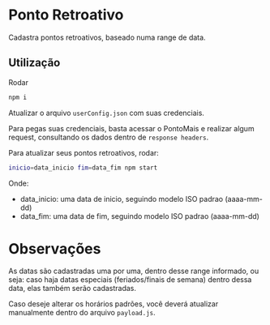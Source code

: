 # Ponto Retroativo

Cadastra pontos retroativos, baseado numa range de data.

## Utilização

Rodar
```sh
npm i
```

Atualizar o arquivo `userConfig.json` com suas credenciais.

Para pegas suas credenciais, basta acessar o PontoMais e realizar algum request, consultando os dados dentro de `response headers`.

Para atualizar seus pontos retroativos, rodar:

```sh
inicio=data_inicio fim=data_fim npm start
```

Onde: 
- data_inicio: uma data de inicio, seguindo modelo ISO padrao (aaaa-mm-dd)
- data_fim: uma data de fim, seguindo modelo ISO padrao (aaaa-mm-dd)


# Observações
As datas são cadastradas uma por uma, dentro desse range informado, ou seja: caso haja datas especiais (feriados/finais de semana) dentro dessa data, elas também serão cadastradas.

Caso deseje alterar os horários padrões, você deverá atualizar manualmente dentro do arquivo `payload.js`.
